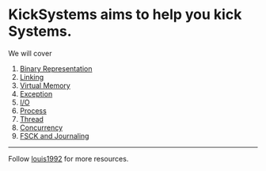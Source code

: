 KickSystems aims to help you kick Systems.
=======

We will cover

1. [Binary Representation](./binary_representation.md)
2. [Linking](./linking.md)
3. [Virtual Memory](virtual_memory.md)
4. [Exception](./exception.md)
5. [I/O](./io.md)
6. [Process](./process.md)
7. [Thread](./thread.md)
8. [Concurrency](./concurrency.md)
9. [FSCK and Journaling](./fsck_and_journaling.md)


***
Follow [louis1992](https://github.com/gzc) for more resources.